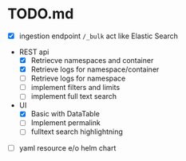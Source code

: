 # TODO.md

- [x] ingestion endpoint `/_bulk` act like Elastic Search
- REST api
  - [x] Retriecve namespaces and container
  - [x] Retrieve logs for namespace/container
  - [ ] Retrieve logs for namespace
  - [ ] implement filters and limits
  - [ ] implement full text search
- UI
  - [x] Basic with DataTable
  - [ ] Implement permalink
  - [ ] fulltext search highlightning
- [ ] yaml resource e/o helm chart
